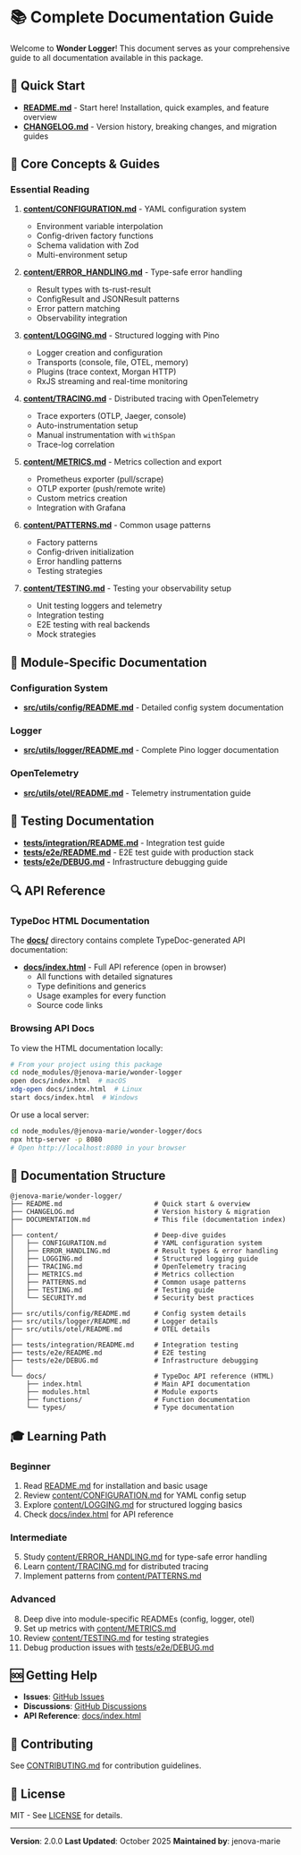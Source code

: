 # 📚 Complete Documentation Guide

Welcome to **Wonder Logger**! This document serves as your comprehensive guide to all documentation available in this package.

## 📖 Quick Start

- **[README.md](./README.md)** - Start here! Installation, quick examples, and feature overview
- **[CHANGELOG.md](./CHANGELOG.md)** - Version history, breaking changes, and migration guides

## 🎯 Core Concepts & Guides

### Essential Reading

1. **[content/CONFIGURATION.md](./content/CONFIGURATION.md)** - YAML configuration system
   - Environment variable interpolation
   - Config-driven factory functions
   - Schema validation with Zod
   - Multi-environment setup

2. **[content/ERROR_HANDLING.md](./content/ERROR_HANDLING.md)** - Type-safe error handling
   - Result types with ts-rust-result
   - ConfigResult and JSONResult patterns
   - Error pattern matching
   - Observability integration

3. **[content/LOGGING.md](./content/LOGGING.md)** - Structured logging with Pino
   - Logger creation and configuration
   - Transports (console, file, OTEL, memory)
   - Plugins (trace context, Morgan HTTP)
   - RxJS streaming and real-time monitoring

4. **[content/TRACING.md](./content/TRACING.md)** - Distributed tracing with OpenTelemetry
   - Trace exporters (OTLP, Jaeger, console)
   - Auto-instrumentation setup
   - Manual instrumentation with `withSpan`
   - Trace-log correlation

5. **[content/METRICS.md](./content/METRICS.md)** - Metrics collection and export
   - Prometheus exporter (pull/scrape)
   - OTLP exporter (push/remote write)
   - Custom metrics creation
   - Integration with Grafana

6. **[content/PATTERNS.md](./content/PATTERNS.md)** - Common usage patterns
   - Factory patterns
   - Config-driven initialization
   - Error handling patterns
   - Testing strategies

7. **[content/TESTING.md](./content/TESTING.md)** - Testing your observability setup
   - Unit testing loggers and telemetry
   - Integration testing
   - E2E testing with real backends
   - Mock strategies

## 📂 Module-Specific Documentation

### Configuration System
- **[src/utils/config/README.md](./src/utils/config/README.md)** - Detailed config system documentation

### Logger
- **[src/utils/logger/README.md](./src/utils/logger/README.md)** - Complete Pino logger documentation

### OpenTelemetry
- **[src/utils/otel/README.md](./src/utils/otel/README.md)** - Telemetry instrumentation guide

## 🧪 Testing Documentation

- **[tests/integration/README.md](./tests/integration/README.md)** - Integration test guide
- **[tests/e2e/README.md](./tests/e2e/README.md)** - E2E test guide with production stack
- **[tests/e2e/DEBUG.md](./tests/e2e/DEBUG.md)** - Infrastructure debugging guide

## 🔍 API Reference

### TypeDoc HTML Documentation

The **[docs/](./docs/)** directory contains complete TypeDoc-generated API documentation:

- **[docs/index.html](./docs/index.html)** - Full API reference (open in browser)
  - All functions with detailed signatures
  - Type definitions and generics
  - Usage examples for every function
  - Source code links

### Browsing API Docs

To view the HTML documentation locally:

```bash
# From your project using this package
cd node_modules/@jenova-marie/wonder-logger
open docs/index.html  # macOS
xdg-open docs/index.html  # Linux
start docs/index.html  # Windows
```

Or use a local server:

```bash
cd node_modules/@jenova-marie/wonder-logger/docs
npx http-server -p 8080
# Open http://localhost:8080 in your browser
```

## 📂 Documentation Structure

```
@jenova-marie/wonder-logger/
├── README.md                       # Quick start & overview
├── CHANGELOG.md                    # Version history & migration
├── DOCUMENTATION.md                # This file (documentation index)
│
├── content/                        # Deep-dive guides
│   ├── CONFIGURATION.md            # YAML configuration system
│   ├── ERROR_HANDLING.md           # Result types & error handling
│   ├── LOGGING.md                  # Structured logging guide
│   ├── TRACING.md                  # OpenTelemetry tracing
│   ├── METRICS.md                  # Metrics collection
│   ├── PATTERNS.md                 # Common usage patterns
│   ├── TESTING.md                  # Testing guide
│   └── SECURITY.md                 # Security best practices
│
├── src/utils/config/README.md      # Config system details
├── src/utils/logger/README.md      # Logger details
├── src/utils/otel/README.md        # OTEL details
│
├── tests/integration/README.md     # Integration testing
├── tests/e2e/README.md             # E2E testing
├── tests/e2e/DEBUG.md              # Infrastructure debugging
│
└── docs/                           # TypeDoc API reference (HTML)
    ├── index.html                  # Main API documentation
    ├── modules.html                # Module exports
    ├── functions/                  # Function documentation
    └── types/                      # Type documentation
```

## 🎓 Learning Path

### Beginner

1. Read [README.md](./README.md) for installation and basic usage
2. Review [content/CONFIGURATION.md](./content/CONFIGURATION.md) for YAML config setup
3. Explore [content/LOGGING.md](./content/LOGGING.md) for structured logging basics
4. Check [docs/index.html](./docs/index.html) for API reference

### Intermediate

5. Study [content/ERROR_HANDLING.md](./content/ERROR_HANDLING.md) for type-safe error handling
6. Learn [content/TRACING.md](./content/TRACING.md) for distributed tracing
7. Implement patterns from [content/PATTERNS.md](./content/PATTERNS.md)

### Advanced

8. Deep dive into module-specific READMEs (config, logger, otel)
9. Set up metrics with [content/METRICS.md](./content/METRICS.md)
10. Review [content/TESTING.md](./content/TESTING.md) for testing strategies
11. Debug production issues with [tests/e2e/DEBUG.md](./tests/e2e/DEBUG.md)

## 🆘 Getting Help

- **Issues**: [GitHub Issues](https://github.com/jenova-marie/wonder-logger/issues)
- **Discussions**: [GitHub Discussions](https://github.com/jenova-marie/wonder-logger/discussions)
- **API Reference**: [docs/index.html](./docs/index.html)

## 📝 Contributing

See [CONTRIBUTING.md](./CONTRIBUTING.md) for contribution guidelines.

## 📜 License

MIT - See [LICENSE](./LICENSE) for details.

---

**Version**: 2.0.0
**Last Updated**: October 2025
**Maintained by**: jenova-marie
